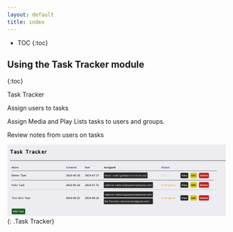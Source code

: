 ```yaml
---
layout: default
title: index
---
```


* TOC
{:toc}

<a name="dashboard"></a>

## Using the Task Tracker module
{:toc}

Task Tracker

Assign users to tasks

Assign Media and Play Lists tasks to users and groups.

Review notes from users on tasks

![ Task Tracker](img/task-tracker.png ){: .Task Tracker}

